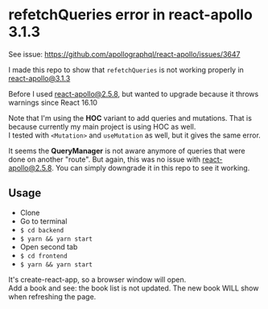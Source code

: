# refetchQueries error in react-apollo 3.1.3

See issue: https://github.com/apollographql/react-apollo/issues/3647

I made this repo to show that `refetchQueries` is not working properly in react-apollo@3.1.3

Before I used react-apollo@2.5.8, but wanted to upgrade because it throws warnings since React 16.10

Note that I'm using the **HOC** variant to add queries and mutations. That is because currently my main project is using HOC as well.  
I tested with `<Mutation>` and `useMutation` as well, but it gives the same error.

It seems the **QueryManager** is not aware anymore of queries that were done on another "route". But again, this was no issue with react-apollo@2.5.8. You can simply downgrade it in this repo to see it working.

## Usage

- Clone
- Go to terminal
- `$ cd backend`
- `$ yarn && yarn start`
- Open second tab
- `$ cd frontend`
- `$ yarn && yarn start`

It's create-react-app, so a browser window will open.  
Add a book and see: the book list is not updated. The new book WILL show when refreshing the page.

